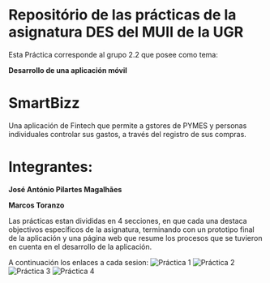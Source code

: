 # Repositório de las prácticas de la asignatura DES del MUII de la UGR

 Esta Práctica corresponde al grupo 2.2 que posee como tema:

**Desarrollo de una aplicación móvil**

# SmartBizz
Una aplicación de Fintech que permite a gstores de PYMES y personas individuales controlar sus gastos, a través del registro de sus compras.

# Integrantes:

**José António Pilartes Magalhães** 

**Marcos Toranzo**

Las prácticas estan divididas en 4 secciones, en que cada una destaca objectivos específicos de la asignatura, terminando con un prototipo final de la aplicación y una página web que resume los procesos que se tuvieron en cuenta en el desarrollo de la aplicación.

A continuación los enlaces a cada sesion:
![Práctica 1](./P1)
![Práctica 2](./P2)
![Práctica 3](./P3)
![Práctica 4](./P4)
